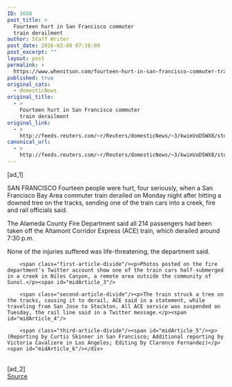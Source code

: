 ```yaml
---
ID: 1650
post_title: >
  Fourteen hurt in San Francisco commuter
  train derailment
author: Staff Writer
post_date: 2016-03-08 07:16:09
post_excerpt: ""
layout: post
permalink: >
  https://www.whenitson.com/fourteen-hurt-in-san-francisco-commuter-train-derailment/
published: true
original_cats:
  - domesticNews
original_title:
  - >
    Fourteen hurt in San Francisco commuter
    train derailment
original_link:
  - >
    http://feeds.reuters.com/~r/Reuters/domesticNews/~3/kwimVoD5WX8/story01.htm
canonical_url:
  - >
    http://feeds.reuters.com/~r/Reuters/domesticNews/~3/kwimVoD5WX8/story01.htm
---
```

 [ad_1]
<br><div id="articleText">
<span id="midArticle_start"/>

<span class="focusParagraph" readability="8"><p><span class="articleLocation">SAN FRANCISCO</span> Fourteen people were hurt, four seriously, when a San Francisco Bay Area commuter train derailed on Monday night after hitting a downed tree on the tracks, sending one of the train cars into a creek, fire and rail officials said.</p></span><span id="midArticle_0"/><p>The Alameda County Fire Department said all 214 passengers had been taken off the Altamont Corridor Express (ACE) train, which derailed around 7:30 p.m.</p><span id="midArticle_1"/><p>None of the injuries suffered was life-threatening, the department said. </p><span id="midArticle_2"/>
        
        <span class="first-article-divide"/><p>Photos posted on the fire department's Twitter account show one of the train cars half-submerged in a creek in Niles Canyon, a remote area outside the community of Sunol.</p><span id="midArticle_3"/>
        
        <span class="second-article-divide"/><p>The train struck a tree on the tracks, causing it to derail, ACE said in a statement, while traveling from San Jose to Stockton. All ACE service was suspended on Tuesday, the rail line said in a Twitter message.</p><span id="midArticle_4"/>
        
        <span class="third-article-divide"/><span id="midArticle_5"/><p> (Reporting by Curtis Skinner in San Francisco; Additional reporting by Victoria Cavaliere in Los Angeles; Editing by Clarence Fernandez)</p><span id="midArticle_6"/></div>
<br>[ad_2]
<br><a href="http://feeds.reuters.com/~r/Reuters/domesticNews/~3/kwimVoD5WX8/story01.htm">Source </a>